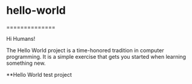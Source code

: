 # hello-world
==============

Hi Humans!

The Hello World project is a time-honored tradition in computer programming. It is a simple exercise that gets you started when learning something new.

**Hello World test project

